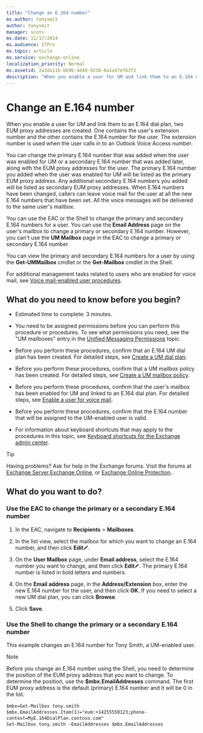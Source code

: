 ```yaml
---
title: "Change an E.164 number"
ms.author: tonysmit
author: tonysmit
manager: scotv
ms.date: 11/17/2014
ms.audience: ITPro
ms.topic: article
ms.service: exchange-online
localization_priority: Normal
ms.assetid: 2a3da11b-bb9b-4d4d-9238-6a1a47ef63f2
description: "When you enable a user for UM and link them to an E.164 dial plan, two EUM proxy addresses are created. One contains the user's extension number and the other contains the E.164 number for the user. The extension number is used when the user calls in to an Outlook Voice Access number."
---
```


# Change an E.164 number

When you enable a user for UM and link them to an E.164 dial plan, two EUM proxy addresses are created. One contains the user's extension number and the other contains the E.164 number for the user. The extension number is used when the user calls in to an Outlook Voice Access number.
  
You can change the primary E.164 number that was added when the user was enabled for UM or a secondary E.164 number that was added later, along with the EUM proxy addresses for the user. The primary E.164 number you added when the user was enabled for UM will be listed as the primary EUM proxy address. Any additional secondary E.164 numbers you added will be listed as secondary EUM proxy addresses. When E.164 numbers have been changed, callers can leave voice mail for the user at all the new E.164 numbers that have been set. All the voice messages will be delivered to the same user's mailbox.
  
You can use the EAC or the Shell to change the primary and secondary E.164 numbers for a user. You can use the **Email Address** page on the user's mailbox to change a primary or secondary E.164 number. However, you can't use the **UM Mailbox** page in the EAC to change a primary or secondary E.164 number. 
  
You can view the primary and secondary E.164 numbers for a user by using the **Get-UMMailbox** cmdlet or the **Get-Mailbox** cmdlet in the Shell. 
  
For additional management tasks related to users who are enabled for voice mail, see [Voice mail-enabled user procedures](voice-mail-enabled-user-procedures.md).
  
## What do you need to know before you begin?

- Estimated time to complete: 3 minutes.
    
- You need to be assigned permissions before you can perform this procedure or procedures. To see what permissions you need, see the "UM mailboxes" entry in the [Unified Messaging Permissions](https://technet.microsoft.com/library/d326c3bc-8f33-434a-bf02-a83cc26a5498.aspx) topic. 
    
- Before you perform these procedures, confirm that an E.164 UM dial plan has been created. For detailed steps, see [Create a UM dial plan](../../voice-mail-unified-messaging/connect-voice-mail-system/create-um-dial-plan.md).
    
- Before you perform these procedures, confirm that a UM mailbox policy has been created. For detailed steps, see [Create a UM mailbox policy](create-um-mailbox-policy.md).
    
- Before you perform these procedures, confirm that the user's mailbox has been enabled for UM and linked to an E.164 dial plan. For detailed steps, see [Enable a user for voice mail](enable-a-user-for-voice-mail.md).
    
- Before you perform these procedures, confirm that the E.164 number that will be assigned to the UM-enabled user is valid.
    
- For information about keyboard shortcuts that may apply to the procedures in this topic, see [Keyboard shortcuts for the Exchange admin center](../../accessibility/keyboard-shortcuts-in-admin-center.md).
    
> [!TIP]
> Having problems? Ask for help in the Exchange forums. Visit the forums at [Exchange Server](https://go.microsoft.com/fwlink/p/?linkId=60612),[Exchange Online](https://go.microsoft.com/fwlink/p/?linkId=267542), or [Exchange Online Protection](https://go.microsoft.com/fwlink/p/?linkId=285351).. 
  
## What do you want to do?

### Use the EAC to change the primary or a secondary E.164 number

1. In the EAC, navigate to **Recipients** \> **Mailboxes**.
    
2. In the list view, select the mailbox for which you want to change an E.164 number, and then click **Edit**![Edit icon](../../media/ITPro_EAC_EditIcon.gif). 
    
3. On the **User Mailbox** page, under **Email address**, select the E.164 number you want to change, and then click **Edit**![Edit icon](../../media/ITPro_EAC_EditIcon.gif). The primary E.164 number is listed in bold letters and numbers.
    
4. On the **Email address** page, in the **Address/Extension** box, enter the new E.164 number for the user, and then click **OK**. If you need to select a new UM dial plan, you can click **Browse**. 
    
5. Click **Save**.
    
### Use the Shell to change the primary or a secondary E.164 number

This example changes an E.164 number for Tony Smith, a UM-enabled user.
  
> [!NOTE]
> Before you change an E.164 number using the Shell, you need to determine the position of the EUM proxy address that you want to change. To determine the position, use the **$mbx.EmailAddresses** command. The first EUM proxy address is the default (primary) E.164 number and it will be 0 in the list. 
  
```
$mbx=Get-Mailbox tony.smith
$mbx.EmailAddresses.Item(1)="eum:+14255550123;phone-context=MyE.164DialPlan.contoso.com"
Set-Mailbox tony.smith -EmailAddresses $mbx.EmailAddresses
```


